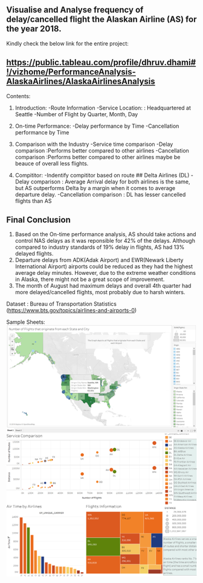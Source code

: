 ## Visualise and Analyse frequency of delay/cancelled flight the Alaskan Airline (AS) for the year 2018.

Kindly check the below link for the entire project:
## https://public.tableau.com/profile/dhruv.dhami#!/vizhome/PerformanceAnalysis-AlaskaAirlines/AlaskaAirlinesAnalysis

Contents:

1. Introduction: 
    -Route Information 
    -Service Location: : Headquartered at Seattle
    -Number of Flight by Quarter, Month, Day
    
2. On-time Performance:
    -Delay performance by Time
    -Cancellation performance by Time
    
3. Comparison with the Industry
    -Service time comparison
    -Delay comparison        :Performs better compared to other airlines
    -Cancellation comparison :Performs better compared to other airlines maybe be beauce of overall less flights.
    
4. Compititor: 
    -Indentify compititor based on route ## Delta Airlines (DL)
    -Delay comparison         : Average Arrival delay for both airlines is the same, but AS outperforms Delta by a margin when it comes to average departure delay.
    -Cancellation comparison  : DL has lesser cancelled flights than AS
    
## Final Conclusion
  1) Based on the On-time performance analysis, AS should take actions and control NAS delays as it was reponsible for 42% of the delays. Although compared to industry standards        of 19% delay in flights, AS had 13% delayed flights.
  2) Departure delays from ADK(Adak Airport) and EWR(Newark Liberty International Airport) airports could be reduced as they had the highest average delay minutes. However, due to      the extreme weather conditions in Alaska, there might not be a great scope of improvement.
  3) The month of August had maximum delays and overall 4th quarter had more delayed/cancelled flights, most probably due to harsh winters.
    
Dataset : Bureau of Transportation Statistics (https://www.bts.gov/topics/airlines-and-airports-0)

Sample Sheets:
![](ASImages/Sample2.png)
![](ASImages/Sample3.png)
